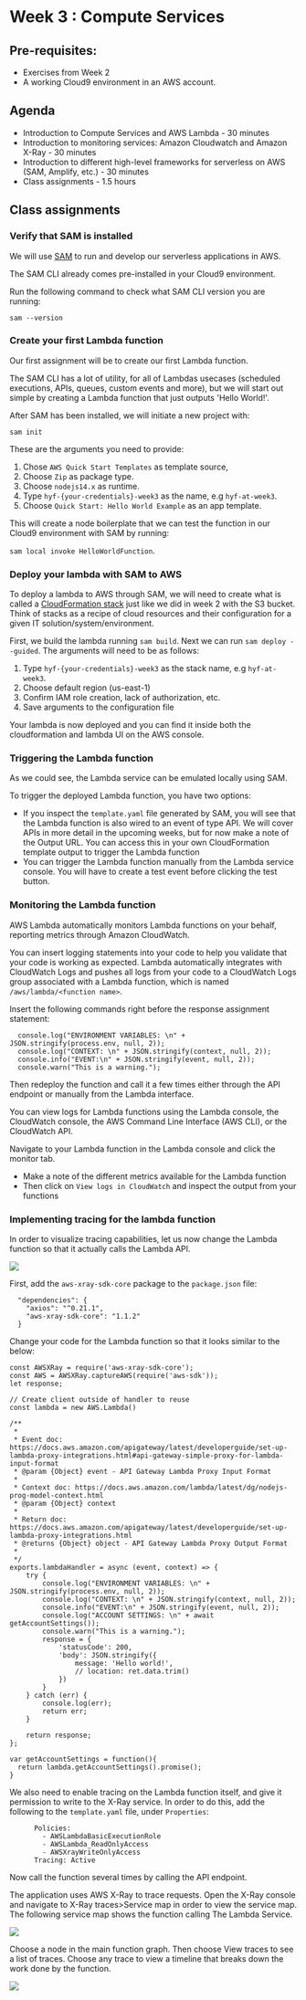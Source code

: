 # Week 3 : Compute Services

## Pre-requisites:

- Exercises from Week 2 
- A working Cloud9 environment in an AWS account.

## Agenda 
- Introduction to Compute Services and AWS Lambda - 30 minutes
- Introduction to monitoring services: Amazon Cloudwatch and Amazon X-Ray - 30 minutes
- Introduction to different high-level frameworks for serverless on AWS (SAM, Amplify, etc.) - 30 minutes
- Class assignments - 1.5 hours

## Class assignments 

### Verify that SAM is installed

We will use [SAM](https://docs.aws.amazon.com/serverless-application-model/latest/developerguide/what-is-sam.html) to run and develop our serverless applications in AWS.

The SAM CLI already comes pre-installed in your Cloud9 environment. 

Run the following command to check what SAM CLI version you are running:
```
sam --version
``` 

### Create your first Lambda function

Our first assignment will be to create our first Lambda function.

The SAM CLI has a lot of utility, for all of Lambdas usecases (scheduled executions, APIs, queues, custom events and more), but we will start out simple by creating a Lambda function that just outputs 'Hello World!'.

After SAM has been installed, we will initiate a new project with:

`sam init`

These are the arguments you need to provide:

1. Chose `AWS Quick Start Templates` as template source,
2. Choose `Zip` as package type.
3. Choose `nodejs14.x` as runtime.
4. Type `hyf-{your-credentials}-week3` as the name, e.g `hyf-at-week3`.
5. Choose `Quick Start: Hello World Example` as an app template.

This will create a node boilerplate that we can test the function in our Cloud9 environment with SAM by running:

`sam local invoke HelloWorldFunction`.

### Deploy your lambda with SAM to AWS

To deploy a lambda to AWS through SAM, we will need to create what is called a [CloudFormation stack](https://aws.amazon.com/cloudformation/) just like we did in week 2 with the S3 bucket. Think of stacks as a recipe of cloud resources and their configuration for a given IT solution/system/environment.

First, we build the lambda running `sam build`. Next we can run `sam deploy --guided`. The arguments will need to be as follows:

1. Type `hyf-{your-credentials}-week3` as the stack name, e.g `hyf-at-week3`.
2. Choose default region (us-east-1)
3. Confirm IAM role creation, lack of authorization, etc.
4. Save arguments to the configuration file 

Your lambda is now deployed and you can find it inside both the cloudformation and lambda UI on the AWS console.

### Triggering the Lambda function

As we could see, the Lambda service can be emulated locally using SAM.

To trigger the deployed Lambda function, you have two options:
- If you inspect the `template.yaml` file generated by SAM, you will see that the Lambda function is also wired to an event of type API. We will cover APIs in more detail in the upcoming weeks, but for now make a note of the Output URL. You can access this in your own CloudFormation template output to trigger the Lambda function
- You can trigger the Lambda function manually from the Lambda service console. You will have to create a test event before clicking the test button.

### Monitoring the Lambda function
AWS Lambda automatically monitors Lambda functions on your behalf, reporting metrics through Amazon CloudWatch.

You can insert logging statements into your code to help you validate that your code is working as expected. Lambda automatically integrates with CloudWatch Logs and pushes all logs from your code to a CloudWatch Logs group associated with a Lambda function, which is named `/aws/lambda/<function name>`.

Insert the following commands right before the response assignment statement:
```
  console.log("ENVIRONMENT VARIABLES: \n" + JSON.stringify(process.env, null, 2));
  console.log("CONTEXT: \n" + JSON.stringify(context, null, 2));
  console.info("EVENT:\n" + JSON.stringify(event, null, 2));
  console.warn("This is a warning.");
```

Then redeploy the function and call it a few times either through the API endpoint or manually from the Lambda interface.

You can view logs for Lambda functions using the Lambda console, the CloudWatch console, the AWS Command Line Interface (AWS CLI), or the CloudWatch API.

Navigate to your Lambda function in the Lambda console and click the monitor tab.
- Make a note of the different metrics available for the Lambda function
- Then click on `View logs in CloudWatch` and inspect the output from your functions

### Implementing tracing for the lambda function

In order to visualize tracing capabilities, let us now change the Lambda function so that it actually calls the Lambda API. 

![](images/0-sample-blank-nodejs.png)

First, add the `aws-xray-sdk-core` package to the `package.json` file:
```
  "dependencies": {
    "axios": "^0.21.1",
    "aws-xray-sdk-core": "1.1.2"
  }
```

Change your code for the Lambda function so that it looks similar to the below:

```
const AWSXRay = require('aws-xray-sdk-core');
const AWS = AWSXRay.captureAWS(require('aws-sdk'));
let response;

// Create client outside of handler to reuse
const lambda = new AWS.Lambda()

/**
 *
 * Event doc: https://docs.aws.amazon.com/apigateway/latest/developerguide/set-up-lambda-proxy-integrations.html#api-gateway-simple-proxy-for-lambda-input-format
 * @param {Object} event - API Gateway Lambda Proxy Input Format
 *
 * Context doc: https://docs.aws.amazon.com/lambda/latest/dg/nodejs-prog-model-context.html 
 * @param {Object} context
 *
 * Return doc: https://docs.aws.amazon.com/apigateway/latest/developerguide/set-up-lambda-proxy-integrations.html
 * @returns {Object} object - API Gateway Lambda Proxy Output Format
 * 
 */
exports.lambdaHandler = async (event, context) => {
    try {
        console.log("ENVIRONMENT VARIABLES: \n" + JSON.stringify(process.env, null, 2));
        console.log("CONTEXT: \n" + JSON.stringify(context, null, 2));
        console.info("EVENT:\n" + JSON.stringify(event, null, 2));
        console.log("ACCOUNT SETTINGS: \n" + await getAccountSettings());
        console.warn("This is a warning.");
        response = {
            'statusCode': 200,
            'body': JSON.stringify({
                message: 'Hello world!',
                // location: ret.data.trim()
            })
        }
    } catch (err) {
        console.log(err);
        return err;
    }

    return response;
};

var getAccountSettings = function(){
  return lambda.getAccountSettings().promise();
}

```

We also need to enable tracing on the Lambda function itself, and give it permission to write to the X-Ray service. In order to do this, add the following to the `template.yaml` file, under `Properties`:

```
      Policies:
        - AWSLambdaBasicExecutionRole
        - AWSLambda_ReadOnlyAccess
        - AWSXrayWriteOnlyAccess
      Tracing: Active
```

Now call the function several times by calling the API endpoint. 

The application uses AWS X-Ray to trace requests. Open the X-Ray console and navigate to X-Ray traces>Service map in order to view the service map. The following service map shows the function calling The Lambda Service.

![](images/1-service-map.png)

Choose a node in the main function graph. Then choose View traces to see a list of traces. Choose any trace to view a timeline that breaks down the work done by the function.

![](images/2-segments-timeline.png)

